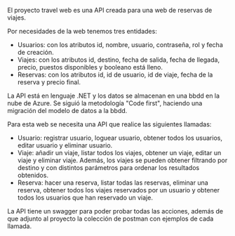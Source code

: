 El proyecto travel web es una API creada para una web de reservas de viajes.

Por necesidades de la web tenemos tres entidades:
- Usuarios: con los atributos id, nombre, usuario, contraseña, rol y fecha de creación.
- Viajes: con los atributos id, destino, fecha de salida, fecha de llegada, precio, puestos disponibles y booleano está lleno.
- Reservas: con los atributos id, id de usuario, id de viaje, fecha de la reserva y precio final.

La API está en lenguaje .NET y los datos se almacenan en una bbdd en la nube de Azure. Se siguió la metodología "Code first", haciendo una migración del modelo de datos a la bbdd.

Para esta web se necesita una API que realice las siguientes llamadas: 
- Usuario: registrar usuario, loguear usuario, obtener todos los usuarios, editar usuario y eliminar usuario.
- Viaje: añadir un viaje, listar todos los viajes, obtener un viaje, editar un viaje y eliminar viaje. Además, los viajes se pueden obtener filtrando por destino y con distintos parámetros para ordenar los resultados obtenidos.
- Reserva: hacer una reserva, listar todas las reservas, eliminar una reserva, obtener todos los viajes reservados por un usuario y obtener todos los usuarios que han reservado un viaje.

La API tiene un swagger para poder probar todas las acciones, además de que adjunto al proyecto la colección de postman con ejemplos de cada llamada.